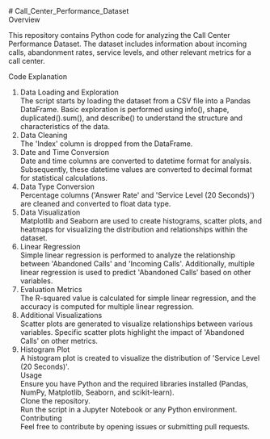 <head># Call_Center_Performance_Dataset<head/><br/>
Overview<br/>
<p>This repository contains Python code for analyzing the Call Center Performance Dataset. The dataset includes information about incoming calls, abandonment rates, service levels, and other relevant metrics for a call center.<br/>

Code Explanation<br/>
1. Data Loading and Exploration<br/>
The script starts by loading the dataset from a CSV file into a Pandas DataFrame. Basic exploration is performed using info(), shape, duplicated().sum(), and describe() to understand the structure and characteristics of the data.<br/>
2. Data Cleaning<br/>
The 'Index' column is dropped from the DataFrame.<br/>
3. Date and Time Conversion<br/>
Date and time columns are converted to datetime format for analysis. Subsequently, these datetime values are converted to decimal format for statistical calculations.<br/>
4. Data Type Conversion<br/>
Percentage columns ('Answer Rate' and 'Service Level (20 Seconds)') are cleaned and converted to float data type.<br/>
5. Data Visualization<br/>
Matplotlib and Seaborn are used to create histograms, scatter plots, and heatmaps for visualizing the distribution and relationships within the dataset.<br/>
6. Linear Regression<br/>
Simple linear regression is performed to analyze the relationship between 'Abandoned Calls' and 'Incoming Calls'. Additionally, multiple linear regression is used to predict 'Abandoned Calls' based on other variables.<br/>
7. Evaluation Metrics<br/>
The R-squared value is calculated for simple linear regression, and the accuracy is computed for multiple linear regression.<br/>
8. Additional Visualizations<br/>
Scatter plots are generated to visualize relationships between various variables. Specific scatter plots highlight the impact of 'Abandoned Calls' on other metrics.<br/>
9. Histogram Plot<br/>
A histogram plot is created to visualize the distribution of 'Service Level (20 Seconds)'.<br/>
Usage<br/>
Ensure you have Python and the required libraries installed (Pandas, NumPy, Matplotlib, Seaborn, and scikit-learn).<br/>
Clone the repository.<br/>
Run the script in a Jupyter Notebook or any Python environment.<br/>
Contributing<br/>
Feel free to contribute by opening issues or submitting pull requests.<br/></p>
